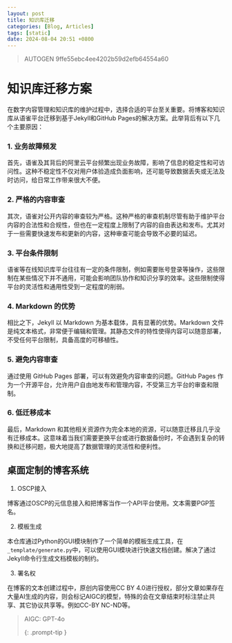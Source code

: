```yaml
---
layout: post
title: 知识库迁移
categories: [Blog, Articles]
tags: [static]
date: 2024-08-04 20:51 +0800
---
```

> AUTOGEN 9ffe55ebc4ee4202b59d2efb64554a60

# 知识库迁移方案

在数字内容管理和知识库的维护过程中，选择合适的平台至关重要。将博客和知识库从语雀平台迁移到基于Jekyll和GitHub Pages的解决方案。此举背后有以下几个主要原因：

### 1. 业务故障频发

首先，语雀及其背后的阿里云平台频繁出现业务故障，影响了信息的稳定性和可访问性。这种不稳定性不仅对用户体验造成负面影响，还可能导致数据丢失或无法及时访问，给日常工作带来很大不便。

### 2. 严格的内容审查

其次，语雀对公开内容的审查较为严格。这种严格的审查机制尽管有助于维护平台内容的合法性和合规性，但也在一定程度上限制了内容的自由表达和发布。尤其对于一些需要快速发布和更新的内容，这种审查可能会导致不必要的延迟。

### 3. 平台条件限制

语雀等在线知识库平台往往有一定的条件限制，例如需要账号登录等操作，这些限制在某些情况下并不通用，可能会影响团队协作和知识分享的效率。这些限制使得平台的灵活性和通用性受到一定程度的削弱。

### 4. Markdown 的优势

相比之下，Jekyll 以 Markdown 为基本载体，具有显著的优势。Markdown 文件是纯文本格式，非常便于编辑和管理。其静态文件的特性使得内容可以随意部署，不受任何平台限制，具备高度的可移植性。

### 5. 避免内容审查

通过使用 GitHub Pages 部署，可以有效避免内容审查的问题。GitHub Pages 作为一个开源平台，允许用户自由地发布和管理内容，不受第三方平台的审查和限制。

### 6. 低迁移成本

最后，Markdown 和其他相关资源作为完全本地的资源，可以随意迁移且几乎没有迁移成本。这意味着当我们需要更换平台或进行数据备份时，不会遇到复杂的转换和迁移问题，极大地提高了数据管理的灵活性和便利性。

## 桌面定制的博客系统

1. OSCP接入

博客通过OSCP的元信息接入和把博客当作一个API平台使用。文本需要PGP签名。

2.  模板生成

本仓库通过Python的GUI模块制作了一个简单的模板生成工具，在`_template/generate.py`中，可以使用GUI模块进行快速文档创建。解决了通过Jekyll命令行生成文档模板的制约。

3. 署名权

在博客的文本创建过程中，原创内容使用CC BY 4.0进行授权，部分文章如果存在大量AI生成的内容，则会标记AIGC的模型，特殊的会在文章结束时标注禁止共享、其它协议共享等。例如CC-BY NC-ND等。

> AIGC: GPT-4o
>
> {: .prompt-tip }

